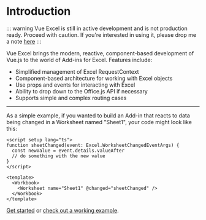 # Introduction

::: warning
Vue Excel is still in active development and is not production ready. Proceed with caution.
If you're interested in using it, please drop me a note [here](https://github.com/demsullivan/vue-excel/issues/1)
:::

Vue Excel brings the modern, reactive, component-based development of Vue.js to the world of Add-ins for Excel. Features include:

- Simplified management of Excel RequestContext
- Component-based architecture for working with Excel objects
- Use props and events for interacting with Excel
- Ability to drop down to the Office.js API if necessary
- Supports simple and complex routing cases

---

As a simple example, if you wanted to build an Add-in that reacts to data being changed in a Worksheet named "Sheet1", your code might look like this:

```vue
<script setup lang="ts">
function sheetChanged(event: Excel.WorksheetChangedEventArgs) {
  const newValue = event.details.valueAfter
  // do something with the new value
}
</script>

<template>
  <Workbook>
    <Worksheet name="Sheet1" @changed="sheetChanged" />
  </Workbook>
</template>
```

[Get started](./guide/) or [check out a working example](https://github.com/demsullivan/vue-excel-example).
